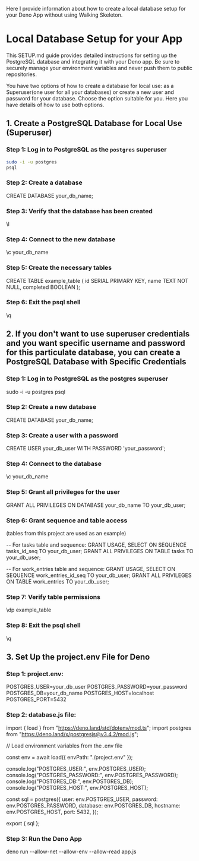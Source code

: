 Here I provide information about how to create a local database setup for your Deno App without using Walking Skeleton.


# Local Database Setup for your App

This SETUP.md guide provides detailed instructions for setting up the PostgreSQL database and integrating it with your Deno app. Be sure to securely manage your environment variables and never push them to public repositories.

You have two options of how to create a database for local use: as a Superuser(one user for all your databases) or create a new user and password for your database. Choose the option suitable for you. Here you have details of how to use both options.

## 1. Create a PostgreSQL Database for Local Use (Superuser)

### Step 1: Log in to PostgreSQL as the `postgres` superuser

```bash
sudo -i -u postgres
psql
```

### Step 2: Create a database

CREATE DATABASE your_db_name;

### Step 3: Verify that the database has been created

\l

### Step 4: Connect to the new database

\c your_db_name

### Step 5: Create the necessary tables

CREATE TABLE example_table (
  id SERIAL PRIMARY KEY,
  name TEXT NOT NULL,
  completed BOOLEAN
);

### Step 6: Exit the psql shell

 \q




## 2. If you don't want to use superuser credentials and you want specific username and password for this particulate database, you can create a PostgreSQL Database with Specific Credentials

### Step 1: Log in to PostgreSQL as the postgres superuser

sudo -i -u postgres
psql

### Step 2: Create a new database

CREATE DATABASE your_db_name;

### Step 3: Create a user with a password

CREATE USER your_db_user WITH PASSWORD 'your_password';

### Step 4: Connect to the database

\c your_db_name

### Step 5: Grant all privileges for the user

GRANT ALL PRIVILEGES ON DATABASE your_db_name TO your_db_user;

### Step 6: Grant sequence and table access

(tables from this project are used as an example)

-- For tasks table and sequence:
GRANT USAGE, SELECT ON SEQUENCE tasks_id_seq TO your_db_user;
GRANT ALL PRIVILEGES ON TABLE tasks TO your_db_user;

-- For work_entries table and sequence:
GRANT USAGE, SELECT ON SEQUENCE work_entries_id_seq TO your_db_user;
GRANT ALL PRIVILEGES ON TABLE work_entries TO your_db_user;


### Step 7: Verify table permissions

\dp example_table

### Step 8: Exit the psql shell

\q


## 3. Set Up the project.env File for Deno

### Step 1: project.env:

POSTGRES_USER=your_db_user
POSTGRES_PASSWORD=your_password
POSTGRES_DB=your_db_name
POSTGRES_HOST=localhost
POSTGRES_PORT=5432


### Step 2: database.js file:

import { load } from "https://deno.land/std/dotenv/mod.ts";
import postgres from "https://deno.land/x/postgresjs@v3.4.2/mod.js";

// Load environment variables from the .env file

const env = await load({ envPath: "./project.env" });

console.log("POSTGRES_USER:", env.POSTGRES_USER);
console.log("POSTGRES_PASSWORD:", env.POSTGRES_PASSWORD);
console.log("POSTGRES_DB:", env.POSTGRES_DB);
console.log("POSTGRES_HOST:", env.POSTGRES_HOST);

const sql = postgres({
  user: env.POSTGRES_USER,
  password: env.POSTGRES_PASSWORD,
  database: env.POSTGRES_DB,
  hostname: env.POSTGRES_HOST,
  port: 5432,
});

export { sql };


### Step 3: Run the Deno App

deno run --allow-net --allow-env --allow-read app.js






